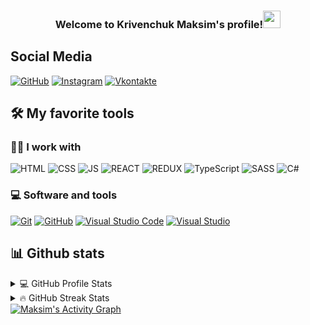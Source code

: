 <h3 align="center">
  Welcome to Krivenchuk Maksim's profile!<img src="https://media.giphy.com/media/hvRJCLFzcasrR4ia7z/giphy.gif" width="28"> 
</h3>



## Social Media

<a href= "https://github.com/Maxiimkka"><img alt="GitHub" src="https://img.shields.io/badge/GitHub-000000.svg?style=flat-square&logo=github&logoColor=white"></a>
<a href= "https://www.instagram.com/andr_15_sh/"><img alt="Instagram" src="https://img.shields.io/badge/Instagram-ff0000.svg?style=flat-square&logo=instagram&logoColor=white"></a>
<a href= "https://vk.com/andr15shev"><img alt="Vkontakte" src="https://img.shields.io/badge/VK-0000ff.svg?style=flat-square&logo=vk&logoColor=white"></a>

## 🛠️ My favorite tools

### 👨‍💻 I work with
<p>
    <a><img alt="HTML" src="https://img.shields.io/badge/HTML-E34F26.svg?style=flat-square&logo=html5&logoColor=white"></a>
    <a><img alt="CSS" src="https://img.shields.io/badge/CSS-1572B6.svg?style=flat-square&logo=css3&logoColor=white"></a>
   <a><img alt="JS" src="https://img.shields.io/badge/JavaScript-yellow.svg?style=flat-square&logo=JavaScript&logoColor=white"></a>
   <a><img alt="REACT" src="https://img.shields.io/badge/React-blue.svg?style=flat-square&logo=React&logoColor=white"></a>
     <a><img alt="REDUX" src="https://img.shields.io/badge/Redux-purple.svg?style=flat-square&logo=Redux&logoColor=white"></a>
    <a><img alt="TypeScript" src="https://img.shields.io/badge/TypeScript-darkblue.svg?style=flat-square&logo=TypeScript&logoColor=white"></a>
    <a><img alt="SASS" src="https://img.shields.io/badge/Sass-hotpink.svg?style=flat-square&logo=SASS&logoColor=white"></a>
   <a><img alt="C#" src="https://img.shields.io/badge/CS-5151ff.svg?style=flat-square&logo=CSHARP&logoColor=white"></a>
 
 
  
</p>

### 💻 Software and tools
<p>
    <a href="https://git-scm.com/"><img alt="Git" src="https://img.shields.io/badge/Git-F05033.svg?style=flat-square&logo=git&logoColor=white"></a>
    <a href="https://github.com/"><img alt="GitHub" src="https://img.shields.io/badge/GitHub-000001.svg?style=flat-square&logo=github&logoColor=white"></a>
    <a href="https://code.visualstudio.com/"><img alt="Visual Studio Code" src="https://img.shields.io/badge/Visual%20Studio%20Code-0078d7.svg?style=flat-square&logo=visual-studio-code&logoColor=white"></a>
    <a href="https://visualstudio.microsoft.com/"><img alt="Visual Studio" src="https://img.shields.io/badge/Visual%20Studio-8b00ff.svg?style=flat-square&logo=visual-studio&logoColor=white"></a>
 </p>
    

## 📊 Github stats

<!-- https://github.com/anuraghazra/github-readme-stats -->
<details> 
  <summary>💻 GitHub Profile Stats</summary>
  <br/>
    <a href="https://github.com/Maxiimkka"><img alt="Maksim's Github Stats" src="https://denvercoder1-github-readme-stats.vercel.app/api/?username=Maxiimkka&show_icons=true&count_private=true&theme=react&hide_border=true&bg_color=1F222E&title_color=F85D7F&icon_color=F8D866" height="192px"/></a>
  <a href="https://github.com/Maxiimkka"><img alt="Maksim's Top Languages" src="https://github-readme-stats.vercel.app/api/top-langs/?username=Maxiimkka&langs_count=8&layout=compact&theme=react&hide_border=true&bg_color=1F222E&title_color=F85D7F&icon_color=F8D866&hide=Jupyter%20Notebook" height="192px"/></a>
  <br/>
</details>

<details> 
  <summary>🔥 GitHub Streak Stats</summary>
  <br/>
    <a href="https://github.com/Maxiimkka">
    <img alt="DimaXDD's streak" src="https://github-readme-streak-stats.herokuapp.com/?user=Maxiimkka&theme=monokai-metallian&hide_border=true"/>
  </a>
  <br/>
</details>
<!-- https://github.com/ashutosh00710/github-readme-activity-graph -->
<a href="https://github.com/Maxiimkka"><img alt="Maksim's Activity Graph" src="https://denvercoder1-activity-graph.herokuapp.com/graph/?username=Maxiimkka&bg_color=1F222E&color=F8D866&line=F85D7F&point=FFFFFF&hide_border=true" /></a>
